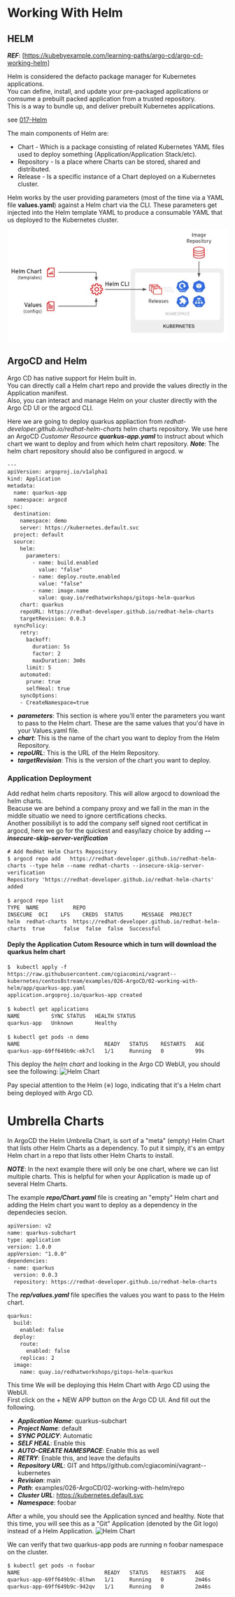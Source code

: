 # Working With Helm
## HELM
***REF***: [https://kubebyexample.com/learning-paths/argo-cd/argo-cd-working-helm]

Helm is considered the defacto package manager for Kubernetes applications.  
You can define, install, and update your pre-packaged applications or comsume a prebuilt packed application from a trusted repository.  
This is a way to bundle up, and deliver prebuilt Kubernetes applications.

see [017-Helm](../../017-Helm)

The main components of Helm are:

* Chart - Which is a package consisting of related Kubernetes YAML files used to deploy something (Application/Application Stack/etc).
* Repository - Is a place where Charts can be stored, shared and distributed.
* Release - Is a specific instance of a Chart deployed on a Kubernetes cluster.

Helm works by the user providing parameters (most of the time via a YAML file **values.yaml**) against a Helm chart via the CLI.
These parameters get injected into the Helm template YAML to produce a consumable YAML that us deployed to the Kubernetes cluster.

![Helm](../../../doc/argocdHelm1.JPG)

## ArgoCD and Helm
Argo CD has native support for Helm built in.  
You can directly call a Helm chart repo and provide the values directly in the Application manifest.  
Also, you can interact and manage Helm on your cluster directly with the Argo CD UI or the argocd CLI. 

Here we are going to deploy quarkus appliaction from *redhat-developer.github.io/redhat-helm-charts* helm charts repository.
We use here an ArgoCD *Customer Resource* ***quarkus-app.yaml*** to instruct about which chart we want to deploy and from which helm chart repository.
***Note***: The helm chart repository should also be configured in argocd. w

```
---
apiVersion: argoproj.io/v1alpha1
kind: Application
metadata:
  name: quarkus-app
  namespace: argocd
spec:
  destination:
    namespace: demo
    server: https://kubernetes.default.svc
  project: default
  source:
    helm:
      parameters:
        - name: build.enabled
          value: "false"
        - name: deploy.route.enabled
          value: "false"
        - name: image.name
          value: quay.io/redhatworkshops/gitops-helm-quarkus
    chart: quarkus
    repoURL: https://redhat-developer.github.io/redhat-helm-charts
    targetRevision: 0.0.3
  syncPolicy:
    retry:
      backoff:
        duration: 5s
        factor: 2
        maxDuration: 3m0s
      limit: 5
    automated:
      prune: true
      selfHeal: true
    syncOptions:
    - CreateNamespace=true
```

+ ***parameters***: This section is where you'll enter the parameters you want to pass to the Helm chart. These are the same values that you'd have in your Values.yaml file.
+ ***chart***: This is the name of the chart you want to deploy from the Helm Repository.
+ ***repoURL***:  This is the URL of the Helm Repository.
+ ***targetRevision***: This is the version of the chart you want to deploy.

### Application Deployment

Add redhat helm charts repository. This will allow argocd to download the helm charts.   
Beacuse we are behind a company proxy and we fall in the man in the middle situatio we need to ignore certifications checks.  
Another possibiliyt is to add the company self signed root certificat in argocd, here we go for the quickest and easy/lazy choice by adding ***--insecure-skip-server-verification***

```
# Add RedHat Helm Charts Repository
$ argocd repo add   https://redhat-developer.github.io/redhat-helm-charts --type helm --name redhat-charts --insecure-skip-server-verification
Repository 'https://redhat-developer.github.io/redhat-helm-charts' added

$ argocd repo list
TYPE  NAME           REPO                                                   INSECURE  OCI    LFS    CREDS  STATUS      MESSAGE  PROJECT
helm  redhat-charts  https://redhat-developer.github.io/redhat-helm-charts  true      false  false  false  Successful
```

#### Deply the Application Cutom Resource which in turn will download the quarkus helm chart

```
$  kubectl apply -f https://raw.githubusercontent.com/cgiacomini/vagrant--kubernetes/centos8stream/examples/026-ArgoCD/02-working-with-helm/app/quarkus-app.yaml
application.argoproj.io/quarkus-app created

$ kubectl get applications
NAME          SYNC STATUS   HEALTH STATUS
quarkus-app   Unknown       Healthy

$ kubectl get pods -n demo
NAME                           READY   STATUS    RESTARTS   AGE
quarkus-app-69ff649b9c-mk7cl   1/1     Running   0          99s

```
This deploy the *helm chart* and looking in the Argo CD WebUI, you should see the following:
![Helm Chart](../../../doc//doc/argocdHelm2.JPG)

Pay special attention to the Helm (⎈) logo, indicating that it's a Helm chart being deployed with Argo CD.

# Umbrella Charts

In ArgoCD the Helm Umbrella Chart, is sort of a "meta" (empty) Helm Chart that lists other Helm Charts as a dependency. 
To put it simply, it's an emtpy Helm chart in a repo that lists other Helm Charts to install.

***NOTE***: In the next example there will only be one chart, where we can list multiple charts. This is helpful for when your Application is made up of several Helm Charts.

The example ***repo/Chart.yaml*** file is creating an "empty" Helm chart and adding the Helm chart you want to deploy as a dependency in the dependecies secion.

```
apiVersion: v2
name: quarkus-subchart
type: application
version: 1.0.0
appVersion: "1.0.0"
dependencies:
- name: quarkus
  version: 0.0.3
  repository: https://redhat-developer.github.io/redhat-helm-charts

```
The ***rep/values.yaml*** file specifies the values you want to pass to the Helm chart.

```
quarkus:
  build:
    enabled: false
  deploy:
    route:
      enabled: false
    replicas: 2
  image:
    name: quay.io/redhatworkshops/gitops-helm-quarkus
```

This time We will be deploying this Helm Chart with Argo CD using the WebUI.  
First click on the + NEW APP button on the Argo CD UI. And fill out the following.

+ ***Application Name***: quarkus-subchart
+ ***Project Name***: default
+ ***SYNC POLICY***: Automatic
+ ***SELF HEAL***: Enable this
+ ***AUTO-CREATE NAMESPACE***: Enable this as well
+ ***RETRY***: Enable this, and leave the defaults
+ ***Repository URL***: GIT and https//github.com/cgiacomini/vagrant--kubernetes
+ ***Revision***: main
+ ***Path***: examples/026-ArgoCD/02-working-with-helm/repo
+ ***Cluster URL***: https://kubernetes.default.svc
+ ***Namespace***: foobar

After a while, you should see the Application synced and healthy.
Note that this time, you will see this as a "Git" Application (denoted by the Git logo) instead of a Helm Application.
![Helm Chart](../../../doc//doc/argocdHelm3.JPG)

We can verify that two quarkus-app pods are running n foobar namespace on the cluster.
```
$ kubectl get pods -n foobar
NAME                           READY   STATUS    RESTARTS   AGE
quarkus-app-69ff649b9c-8lhwn   1/1     Running   0          2m46s
quarkus-app-69ff649b9c-942qv   1/1     Running   0          2m46s
```

